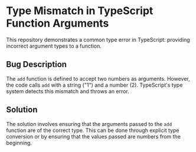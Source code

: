 # Type Mismatch in TypeScript Function Arguments

This repository demonstrates a common type error in TypeScript: providing incorrect argument types to a function.

## Bug Description

The `add` function is defined to accept two numbers as arguments. However, the code calls `add` with a string ("1") and a number (2).  TypeScript's type system detects this mismatch and throws an error.

## Solution

The solution involves ensuring that the arguments passed to the `add` function are of the correct type. This can be done through explicit type conversion or by ensuring that the values passed are numbers from the beginning.
